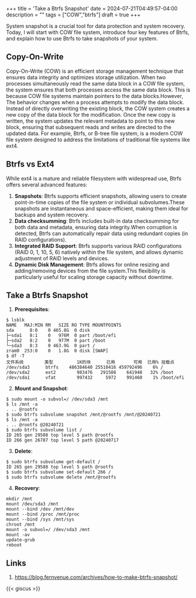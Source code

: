 +++
title = 'Take a Btrfs Snapshot'
date = 2024-07-21T04:49:57-04:00
description = ""
tags = ["COW","btrfs"]
draft = true
+++

System snapshot is a crucial tool for data protection and system recovery. Today, I will start with COW file system, introduce four key features of Btrfs, and explain how to use Btrfs to take snapshots of your system.
## Copy-On-Write
Copy-On-Write (COW) is an efficient storage management technique that ensures data integrity and optimizes storage utilization. When two processes simultaneously read the same data block in a COW file system, the system ensures that both processes access the same data block. This is because COW file systems maintain pointers to the data blocks.However, The behavior changes when a process attempts to modify the data block. Instead of directly overwriting the existing block, the COW system creates a new copy of the data block for the modification. Once the new copy is written, the system updates the relevant metadata to point to this new block, ensuring that subsequent reads and writes are directed to the updated data. For example, Btrfs, or B-tree file system, is a modern COW file system designed to address the limitations of traditional file systems like ext4.
## Btrfs vs Ext4
While ext4 is a mature and reliable filesystem with widespread use, Btrfs offers several advanced features:
1. **Snapshots**: Btrfs supports efficient snapshots, allowing users to create point-in-time copies of the file system or individual subvolumes.These snapshots are instantaneous and space-efficient, making them ideal for backups and system recovery.
2. **Data checksumming**: Btrfs includes built-in data checksumming for both data and metadata, ensuring data integrity.When corruption is detected, Btrfs can automatically repair data using redundant copies (in RAID configurations).
3. **Integrated RAID Support**: Btrfs supports various RAID configurations (RAID 0, 1, 10, 5, 6) natively within the file system, and allows dynamic adjustment of RAID levels and devices.
4. **Dynamic Disk Management**: Btrfs allows for online resizing and adding/removing devices from the file system.This flexibility is particularly useful for scaling storage capacity without downtime.
## Take a Btrfs Snapshot
1. **Prerequisites**: 
```
$ lsblk
NAME   MAJ:MIN RM   SIZE RO TYPE MOUNTPOINTS
sda      8:0    0 465.8G  0 disk
├─sda1   8:1    0   976M  0 part /boot/efi
├─sda2   8:2    0   977M  0 part /boot
└─sda3   8:3    0 463.9G  0 part /
zram0  253:0    0   1.8G  0 disk [SWAP]
$ df -T
文件系统        类型         1K的块      已用       可用  已用% 挂载点
/dev/sda3      btrfs    486384640 25510416 459792496    6% /
/dev/sda2      ext2        983476   291508    641948   32% /boot
/dev/sda1      vfat        997432     5972    991460    1% /boot/efi
```
2. **Mount and Snapshot**: 
```
$ sudo mount -o subvol=/ /dev/sda3 /mnt
$ ls /mnt -a
. .. @rootfs
$ sudo btrfs subvolume snapshot /mnt/@rootfs /mnt/@20240721
$ ls /mnt -a
. .. @rootfs @20240721
$ sudo btrfs subvolume list /
ID 265 gen 29588 top level 5 path @rootfs
ID 266 gen 26787 top level 5 path @20240717
```
3. **Delete**:
```
$ sudo btrfs subvolume get-default /
ID 265 gen 29588 top level 5 path @rootfs
$ sudo btrfs subvolume set-default 266 /
$ sudo btrfs subvolume delete /mnt/@rootfs
```
4. **Recovery**:
```
mkdir /mnt
mount /dev/sda3 /mnt
mount --bind /dev /mnt/dev
mount --bind /proc /mnt/proc
mount --bind /sys /mnt/sys
chroot /mnt
mount -o subvol=/ /dev/sda3 /mnt
mount -av
update-grub
reboot
```
## Links
1. https://blog.fernvenue.com/archives/how-to-make-btrfs-snapshot/

{{< giscus >}}
